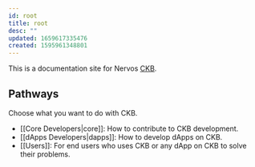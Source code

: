 ```yaml
---
id: root
title: root
desc: ""
updated: 1659617335476
created: 1595961348801
---
```


This is a documentation site for Nervos [CKB](https://github.com/nervosnetwork/ckb).

## Pathways

Choose what you want to do with CKB.

- [[Core Developers|core]]: How to contribute to CKB development.
- [[dApps Developers|dapps]]: How to develop dApps on CKB.
- [[Users]]: For end users who uses CKB or any dApp on CKB to solve their problems.